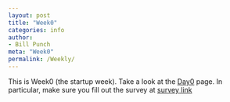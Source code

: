 ```yaml
---
layout: post
title: "Week0"
categories: info
author:
- Bill Punch
meta: "Week0"
permalink: /Weekly/
---
```


This is Week0 (the startup week). Take a look at the
[Day0](Day0) page. In particular, make sure you fill out the survey at
[survey link](https://docs.google.com/forms/d/e/1FAIpQLScNrBSEy66HVweYwTNIS8b5vyYnRviaVEqZRsQDcO4rhSnqYQ/viewform?usp=sf_link) 


  
